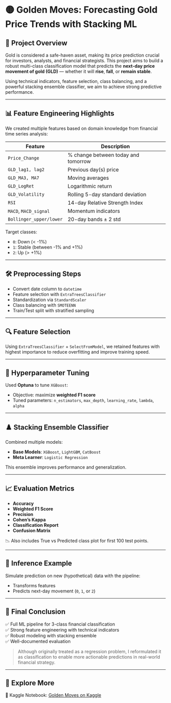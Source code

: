# 🟡 Golden Moves: Forecasting Gold Price Trends with Stacking ML

## 🧠 Project Overview

Gold is considered a safe-haven asset, making its price prediction crucial for investors, analysts, and financial strategists. This project aims to build a robust multi-class classification model that predicts the **next-day price movement of gold (GLD)** — whether it will **rise**, **fall**, or **remain stable**.

Using technical indicators, feature selection, class balancing, and a powerful stacking ensemble classifier, we aim to achieve strong predictive performance.

---

## 📊 Feature Engineering Highlights

We created multiple features based on domain knowledge from financial time series analysis:

| Feature            | Description |
|--------------------|-------------|
| `Price_Change`     | % change between today and tomorrow |
| `GLD_lag1, lag2`   | Previous day(s) price |
| `GLD_MA3, MA7`     | Moving averages |
| `GLD_LogRet`       | Logarithmic return |
| `GLD_Volatility`   | Rolling 5-day standard deviation |
| `RSI`              | 14-day Relative Strength Index |
| `MACD`, `MACD_signal` | Momentum indicators |
| `Bollinger_upper/lower` | 20-day bands ± 2 std |

Target classes:
- `0`: Down (< -1%)
- `1`: Stable (between -1% and +1%)
- `2`: Up (> +1%)

---

## 🛠️ Preprocessing Steps

- Convert date column to `datetime`
- Feature selection with `ExtraTreesClassifier`
- Standardization via `StandardScaler`
- Class balancing with `SMOTEENN`
- Train/Test split with stratified sampling

---

## 🔍 Feature Selection

Using `ExtraTreesClassifier` + `SelectFromModel`, we retained features with highest importance to reduce overfitting and improve training speed.

---

## 🎯 Hyperparameter Tuning

Used **Optuna** to tune `XGBoost`:
- Objective: maximize **weighted F1 score**
- Tuned parameters: `n_estimators`, `max_depth`, `learning_rate`, `lambda`, `alpha`

---

## ♟️ Stacking Ensemble Classifier

Combined multiple models:
- **Base Models**: `XGBoost`, `LightGBM`, `CatBoost`
- **Meta Learner**: `Logistic Regression`

This ensemble improves performance and generalization.

---

## 📈 Evaluation Metrics

- **Accuracy**
- **Weighted F1 Score**
- **Precision**
- **Cohen’s Kappa**
- **Classification Report**
- **Confusion Matrix**

📉 Also includes True vs Predicted class plot for first 100 test points.

---

## 🚀 Inference Example

Simulate prediction on new (hypothetical) data with the pipeline:
- Transforms features
- Predicts next-day movement (`0`, `1`, or `2`)

---

## 🧾 Final Conclusion

✅ Full ML pipeline for 3-class financial classification  
✅ Strong feature engineering with technical indicators  
✅ Robust modeling with stacking ensemble  
✅ Well-documented evaluation

> Although originally treated as a regression problem, I reformulated it as classification to enable more actionable predictions in real-world financial strategy.

---

## 🔗 Explore More

📌 Kaggle Notebook: [Golden Moves on Kaggle](https://www.kaggle.com/code/saalnouramani/gold-price-movement-prediction)  
